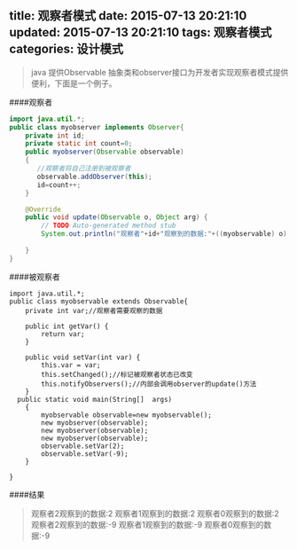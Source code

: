 title: 观察者模式
date: 2015-07-13 20:21:10
updated: 2015-07-13 20:21:10
tags: 观察者模式
categories: 设计模式
---
>java 提供Observable 抽象类和observer接口为开发者实现观察者模式提供便利，下面是一个例子。
<!--more-->
####观察者
``` java
import java.util.*;
public class myobserver implements Observer{
	private int id;
	private static int count=0;
	public myobserver(Observable observable)
	{
	   //观察者将自己注册到被观察者
	   observable.addObserver(this);	
	   id=count++;
	}

	@Override
	public void update(Observable o, Object arg) {
		// TODO Auto-generated method stub
		System.out.println("观察者"+id+"观察到的数据:"+((myobservable) o).getVar());
		
	}
}
```
####被观察者
```
import java.util.*;
public class myobservable extends Observable{
	private int var;//观察者需要观察的数据

	public int getVar() {
		return var;
	}

	public void setVar(int var) {
		this.var = var;
		this.setChanged();//标记被观察者状态已改变
		this.notifyObservers();//内部会调用observer的update()方法
	}
  public static void main(String[]  args) 
	{
		myobservable observable=new myobservable();
		new myobserver(observable);
		new myobserver(observable);
		new myobserver(observable);
		observable.setVar(2);
		observable.setVar(-9);
	}

}

```
####结果
>观察者2观察到的数据:2
观察者1观察到的数据:2
观察者0观察到的数据:2
观察者2观察到的数据:-9
观察者1观察到的数据:-9
观察者0观察到的数据:-9
